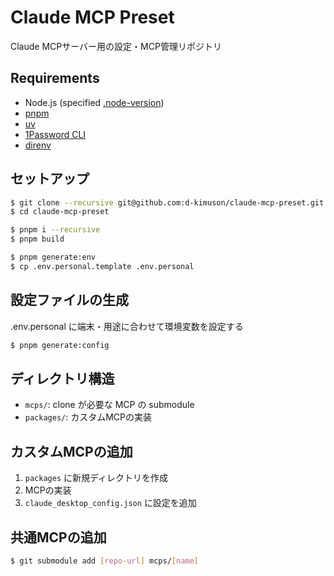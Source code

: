 # Claude MCP Preset

Claude MCPサーバー用の設定・MCP管理リポジトリ

## Requirements

- Node.js (specified [.node-version](./.node-version))
- [pnpm](https://pnpm.io/)
- [uv](https://docs.astral.sh/uv/)
- [1Password CLI](https://developer.1password.com/docs/cli/)
- [direnv](https://github.com/direnv/direnv)

## セットアップ

```bash
$ git clone --recursive git@github.com:d-kimuson/claude-mcp-preset.git
$ cd claude-mcp-preset

$ pnpm i --recursive
$ pnpm build

$ pnpm generate:env
$ cp .env.personal.template .env.personal
```

## 設定ファイルの生成

.env.personal に端末・用途に合わせて環境変数を設定する

```bash
$ pnpm generate:config
```

## ディレクトリ構造

- `mcps/`: clone が必要な MCP の submodule
- `packages/`: カスタムMCPの実装

## カスタムMCPの追加

1. `packages` に新規ディレクトリを作成
2. MCPの実装
3. `claude_desktop_config.json` に設定を追加

## 共通MCPの追加

```bash
$ git submodule add [repo-url] mcps/[name]
```
